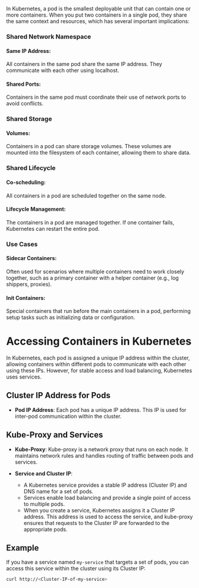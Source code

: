 In Kubernetes, a pod is the smallest deployable unit that can contain one or more containers. 
When you put two containers in a single pod, they share the same context and resources, which has several important implications:

### Shared Network Namespace
#### Same IP Address: 
All containers in the same pod share the same IP address. They communicate with each other using localhost.
#### Shared Ports: 
Containers in the same pod must coordinate their use of network ports to avoid conflicts.

### Shared Storage
#### Volumes: 
Containers in a pod can share storage volumes. These volumes are mounted into the filesystem of each container, allowing them to share data.

### Shared Lifecycle
#### Co-scheduling: 
All containers in a pod are scheduled together on the same node.
#### Lifecycle Management: 
The containers in a pod are managed together. If one container fails, Kubernetes can restart the entire pod.

### Use Cases
#### Sidecar Containers: 
Often used for scenarios where multiple containers need to work closely together, such as a primary container with a helper container (e.g., log shippers, proxies).
#### Init Containers: 
Special containers that run before the main containers in a pod, performing setup tasks such as initializing data or configuration.


# Accessing Containers in Kubernetes

In Kubernetes, each pod is assigned a unique IP address within the cluster, allowing containers within different pods to communicate with each other using these IPs. However, for stable access and load balancing, Kubernetes uses services.

## Cluster IP Address for Pods

- **Pod IP Address**: Each pod has a unique IP address. This IP is used for inter-pod communication within the cluster.

## Kube-Proxy and Services

- **Kube-Proxy**: Kube-proxy is a network proxy that runs on each node. It maintains network rules and handles routing of traffic between pods and services.
  
- **Service and Cluster IP**: 
  - A Kubernetes service provides a stable IP address (Cluster IP) and DNS name for a set of pods. 
  - Services enable load balancing and provide a single point of access to multiple pods.
  - When you create a service, Kubernetes assigns it a Cluster IP address. This address is used to access the service, and kube-proxy ensures that requests to the Cluster IP are forwarded to the appropriate pods.

## Example

If you have a service named `my-service` that targets a set of pods, you can access this service within the cluster using its Cluster IP:

```sh
curl http://<Cluster-IP-of-my-service>
